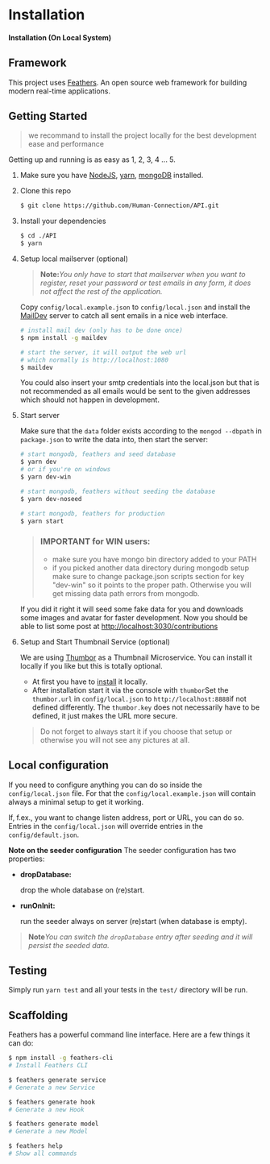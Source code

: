 # Installation

#### Installation \(On Local System\)

## Framework

This project uses [Feathers](http://feathersjs.com). An open source web framework for building modern real-time applications.

## Getting Started

> we recommand to install the project locally for the best development ease and performance

Getting up and running is as easy as 1, 2, 3, 4 ... 5.

1. Make sure you have [NodeJS](https://nodejs.org/), [yarn](https://yarnpkg.com), [mongoDB](https://www.mongodb.com/download-center#community) installed.
2. Clone this repo

   ```bash
   $ git clone https://github.com/Human-Connection/API.git
   ```

3. Install your dependencies

   ```bash
   $ cd ./API
   $ yarn
   ```

4. Setup local mailserver \(optional\)

   > **Note:**_You only have to start that mailserver when you want to register, reset your password or test emails in any form, it does not affect the rest of the application._

   Copy `config/local.example.json` to `config/local.json` and install the [MailDev](https://github.com/djfarrelly/MailDev) server to catch all sent emails in a nice web interface.

   ```bash
   # install mail dev (only has to be done once)
   $ npm install -g maildev

   # start the server, it will output the web url 
   # which normally is http://localhost:1080
   $ maildev
   ```

   You could also insert your smtp credentials into the local.json but that is not recommended as all emails would be sent to the given addresses which should not happen in development.

5. Start server

   Make sure that the `data` folder exists according to the `mongod --dbpath` in `package.json` to write the data into, then start the server:

   ```bash
   # start mongodb, feathers and seed database
   $ yarn dev
   # or if you're on windows
   $ yarn dev-win 

   # start mongodb, feathers without seeding the database
   $ yarn dev-noseed

   # start mongodb, feathers for production
   $ yarn start
   ```

   > ### IMPORTANT for WIN users:
   >
   > * make sure you have mongo bin directory added to your PATH
   > * if you picked another data directory during mongodb setup make sure to change package.json scripts section for key "dev-win" so it points to the proper path. Otherwise you will get missing data path errors from mongodb.

   If you did it right it will seed some fake data for you and downloads some images and avatar for faster development. Now you should be able to list some post at [http://localhost:3030/contributions](http://localhost:3030/contributions)

6. Setup and Start Thumbnail Service \(optional\)

   We are using [Thumbor](https://github.com/thumbor/thumbor) as a Thumbnail Microservice. You can install it locally if you like but this is totally optional.

   * At first you have to [install](http://thumbor.readthedocs.io/en/latest/installing.html) it locally.
   * After installation start it via the console with `thumbor`Set the `thumbor.url` in `config/local.json` to `http://localhost:8888`if not defined differently. The `thumbor.key` does not necessarily have to be defined, it just makes the URL more secure.

   > Do not forget to always start it if you choose that setup or otherwise you will not see any pictures at all.

## Local configuration

If you need to configure anything you can do so inside the `config/local.json` file. For that the `config/local.example.json` will contain always a minimal setup to get it working.

If, f.ex., you want to change listen address, port or URL, you can do so. Entries in the `config/local.json` will override entries in the `config/default.json`.

**Note on the seeder configuration** The seeder configuration has two properties:

* **dropDatabase:**

   drop the whole database on \(re\)start.

* **runOnInit:**

   run the seeder always on server \(re\)start \(when database is empty\).

> **Note**_You can switch the _`dropDatabase`_ entry after seeding and it will persist the seeded data._

## Testing

Simply run `yarn test` and all your tests in the `test/` directory will be run.

## Scaffolding

Feathers has a powerful command line interface. Here are a few things it can do:

```bash
$ npm install -g feathers-cli             
# Install Feathers CLI

$ feathers generate service               
# Generate a new Service

$ feathers generate hook                  
# Generate a new Hook

$ feathers generate model                 
# Generate a new Model

$ feathers help
# Show all commands
```

